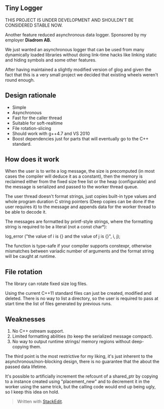 

Tiny Logger
-----------
THIS PROJECT IS UNDER DEVELOPMENT AND SHOULDN'T BE CONSIDERED STABLE NOW.

Another feature reduced asynchronous data logger. Sponsored by my employer **Diadrom AB.**

We just wanted an asynchronous logger that can be used from many dynamically loaded libraries without doing link-time hacks like linking static and hiding symbols and some other features.

After having maintained a slightly modified version of glog and given the fact that this is a very small project we decided that existing wheels weren't round enough.

## Design rationale ##

 - Simple
 - Asynchronous
 - Fast for the caller thread
 - Suitable for soft-realtime
 - File rotation-slicing
 - Should work with g++4.7 and VS 2010
 - Boost dependencies just for parts that will eventually go to the C++ standard.

## How does it work ##

When the user is to write a log message, the size is precomputed (in most cases the compiler will deduce it as a constant), then the memory is reclaimed either from the fixed size free list or the heap (configurable) and the message is serialized and passed to the worker thread queue.

The user thread doesn't format strings, just copies built-in type values and whole program duration C string pointers (Deep copies can be done if the user requires it) to the message and appends data for the worker thread to be able to decode it.

The messages are formatted by printf-style strings, where the formatting string is required to be a literal (not a const char*):

log_error ("the value of i is {} and the value of j is  {}", i, j);

The function is type-safe if your compiler supports constexpr, otherwise mismatches between variadic number of arguments and the format string will be caught at runtime.

## File rotation ##

The library can rotate fixed size log files.

Using the current C++11 standard files can just be created, modified and deleted. There is no way to list a directory, so the user is required to pass at start time the list of files generated by previous runs.


## Weaknesses ##

 1. No C++ ostream support.
 2. Limited formatting abilities (to keep the serialized message compact).
 3. No way to output runtime strings/ memory regions without deep-copying them.
 
The third point is the most restrictive for my liking, it's just inherent to the asynchronous/non-blocking design, there is no guarantee that the about the passed data lifetime.

It's possible to artificially increment the refcount of a shared_ptr by copying to a instance created using "placement_new" and to decrement it in the worker using the same trick, but the calling code would end up being ugly, so I keep this idea on hold.

> Written with [StackEdit](https://stackedit.io/).

